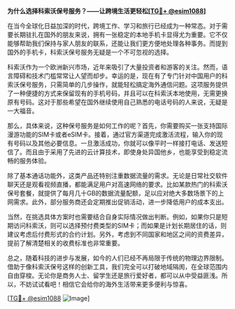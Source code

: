 **为什么选择科索沃保号服务？——让跨境生活更轻松[[TG💪+ @esim1088](https://t.me/s/esim1088)]**

在当今全球化日益加深的时代，跨境工作、学习和旅行已经成为一种常态。对于需要长期驻扎在国外的朋友来说，拥有一张稳定的本地手机卡显得尤为重要。它不仅能够帮助我们保持与家人朋友的联系，还能让我们更方便地处理各种事务。而提到国外的手机卡，科索沃保号服务无疑是一个不可忽视的选择。

科索沃作为一个欧洲新兴市场，近年来吸引了大量投资者和游客的关注。然而，语言障碍和技术门槛常常让人望而却步。幸运的是，现在有了专门针对中国用户的科索沃保号服务，只需简单的几步操作，就能轻松搞定海外通信问题。这项服务提供了一种便捷的方式来保留现有的手机号码，并且可以在科索沃本地使用，无需更换原有号码。这对于那些希望在国外继续使用自己熟悉的电话号码的人来说，无疑是一大福音。

那么，具体来说，这种保号服务是如何工作的呢？首先，你需要购买一张支持国际漫游功能的SIM卡或者eSIM卡。接着，通过官方渠道完成激活流程，输入你的现有号码以及其他必要信息。一旦激活成功，你就可以像平时一样接打电话、发送短信了。而且由于采用了先进的云计算技术，即使身处异国他乡，也能享受到稳定流畅的服务体验。

除了基本通话功能外，这类产品还特别注重数据流量的需求。无论是日常社交软件聊天还是观看视频直播，都能满足用户对高速网络的要求。比如某款热门的科索沃保号套餐，就提供了每月几十GB的数据流量配额，足以应对绝大多数场景下的上网需求。此外，部分服务商还会定期推出促销活动，进一步降低用户的成本支出。

当然，在挑选具体方案时也需要结合自身实际情况做出判断。例如，如果你只是短期访问科索沃，则可以选择预付费类型的SIM卡；而如果是计划长期居住的话，则建议考虑后付费形式的合约计划。另外，考虑到不同国家和地区之间的资费差异，提前了解清楚相关的收费标准也非常重要。

总之，随着科技的进步与发展，如今的人们已经不再局限于传统的物理边界限制。借助于像科索沃保号这样的创新工具，我们完全可以打破地域隔阂，在全球范围内自由穿梭。无论你是商务人士、留学生还是旅行爱好者，都可以从中受益匪浅。所以，不妨试试看吧！相信它会给你的海外生活带来更多便利与惊喜。

[[TG💪+ @esim1088](https://t.me/s/esim1088) ![Image](https://i.postimg.cc/4NQfJmqS/Snipaste-2025-05-13-00-14-12.png)]